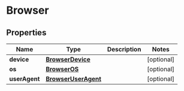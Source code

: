 

# Browser


## Properties

| Name | Type | Description | Notes |
|------------ | ------------- | ------------- | -------------|
|**device** | [**BrowserDevice**](BrowserDevice.md) |  |  [optional] |
|**os** | [**BrowserOS**](BrowserOS.md) |  |  [optional] |
|**userAgent** | [**BrowserUserAgent**](BrowserUserAgent.md) |  |  [optional] |



